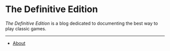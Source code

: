 # The Definitive Edition

_The Definitive Edition_ is a blog dedicated to documenting the best way to play classic games.

---

- [About](/about)
